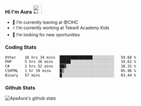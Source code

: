### Hi I'm Aura <img src="https://user-images.githubusercontent.com/1303154/88677602-1635ba80-d120-11ea-84d8-d263ba5fc3c0.gif" width="28px" alt="hi">

- 🔭 I’m currently leaning at @CIHC
- ⚡ I’m currently working at Tekwill Academy Kids
- 🤔 I’m looking for new oportunities


### Coding Stats

<!--START_SECTION:waka-->

```txt
Other    16 hrs 34 mins  ███████████████░░░░░░░░░░   59.68 %
PHP      5 hrs 26 mins   █████░░░░░░░░░░░░░░░░░░░░   19.62 %
C#       2 hrs 52 mins   ██▓░░░░░░░░░░░░░░░░░░░░░░   10.33 %
CSHTML   1 hr 39 mins    █▒░░░░░░░░░░░░░░░░░░░░░░░   05.96 %
Binary   57 mins         █░░░░░░░░░░░░░░░░░░░░░░░░   03.44 %
```

<!--END_SECTION:waka-->

### Github Stats

![ApaAura's github stats](https://github-readme-stats.vercel.app/api?username=ApaAura&count_private=true&theme=tokyonight&hide=contribs,prs)
